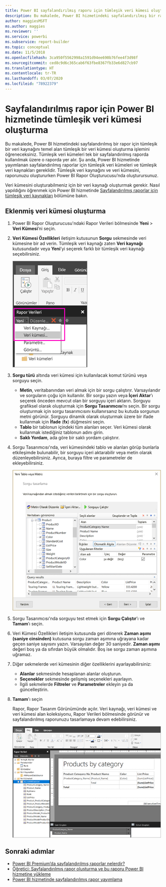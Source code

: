 ```yaml
---
title: Power BI sayfalandırılmış raporu için tümleşik veri kümesi oluşturma
description: Bu makalede, Power BI hizmetindeki sayfalandırılmış bir rapor için tümleşik bir veri kaynağını temel alan tümleşik bir veri kümesi oluşturma işlemini öğreneceksiniz.
author: maggiesMSFT
ms.author: maggies
ms.reviewer: ''
ms.service: powerbi
ms.subservice: report-builder
ms.topic: conceptual
ms.date: 11/5/2018
ms.openlocfilehash: 3ca950f5562998a1591d94ee690b76fee4f3d98f
ms.sourcegitcommit: ced8c9d6c365cab6f63fbe8367fb33e6d827cb97
ms.translationtype: HT
ms.contentlocale: tr-TR
ms.lasthandoff: 03/07/2020
ms.locfileid: "78922379"
---
```

# <a name="create-an-embedded-dataset-for-a-paginated-report-in-the-power-bi-service"></a>Sayfalandırılmış rapor için Power BI hizmetinde tümleşik veri kümesi oluşturma

Bu makalede, Power BI hizmetindeki sayfalandırılmış bir rapor için tümleşik bir veri kaynağını temel alan tümleşik bir veri kümesi oluşturma işlemini öğreneceksiniz. Tümleşik veri kümeleri tek bir sayfalandırılmış raporda kullanılmak üzere o raporda yer alır. Şu anda, Power BI hizmetinde yayımlanan sayfalandırılmış raporlar için tümleşik veri kümeleri ve tümleşik veri kaynakları gereklidir. Tümleşik veri kaynağını ve veri kümesini, raporunuzu oluştururken Power BI Rapor Oluşturucusu’nda oluşturursunuz. 

Veri kümesini oluşturabilmeniz için bir veri kaynağı oluşturmak gerekir. Nasıl yapıldığını öğrenmek için Power BI hizmetinde [Sayfalandırılmış raporlar için tümleşik veri kaynakları](paginated-reports-embedded-data-source.md) bölümüne bakın.
  
## <a name="create-an-embedded-dataset"></a>Eklenmiş veri kümesi oluşturma
  
1. Power BI Rapor Oluşturucusu'ndaki Rapor Verileri bölmesinde **Yeni** > **Veri Kümesi**’ni seçin.

1. **Veri Kümesi Özellikleri** iletişim kutusunun **Sorgu** sekmesinde veri kümesine bir ad verin. Tümleşik veri kaynağı zaten **Veri kaynağı** kutusundadır veya **Yeni**’yi seçerek farklı bir tümleşik veri kaynağı seçebilirsiniz.
 
   ![Yeni Veri Kümesi](media/paginated-reports-create-embedded-dataset/power-bi-paginated-new-dataset.png)  

3. **Sorgu türü** altında veri kümesi için kullanılacak komut türünü veya sorguyu seçin. 
    - **Metin**, veritabanından veri almak için bir sorgu çalıştırır. Varsayılandır ve sorguların çoğu için kullanılır. Bir sorgu yazın veya **İçeri Aktar**’ı seçerek önceden mevcut olan bir sorguyu içeri aktarın. Sorguyu grafiksel olarak oluşturmak için **Sorgu Tasarımcısı**’nı seçin. Bir sorgu oluşturmak için sorgu tasarımcısını kullanırsanız bu kutuda sorgunun metni görünür. Sorguyu dinamik olarak oluşturmak üzere bir ifade kullanmak için **İfade** (**fx**) düğmesini seçin. 
    - **Tablo** bir tablonun içindeki tüm alanları seçer. Veri kümesi olarak kullanmak istediğiniz tablonun adını girin.
    - **Saklı Yordam**, ada göre bir saklı yordam çalıştırır.

4. Sorgu Tasarımcısı'nda, veri kümesindeki tablo ve alanları görüp bunlarla etkileşimde bulunabilir, bir sorguyu içeri aktarabilir veya metin olarak düzenleyebilirsiniz. Ayrıca, buraya filtre ve parametreler de ekleyebilirsiniz. 

    ![Sorgu tasarımcısı](media/paginated-reports-create-embedded-dataset/power-bi-paginated-embedded-dataset-edit-query.png)

5. Sorgu Tasarımcısı'nda sorguyu test etmek için **Sorgu Çalıştır**’ı ve **Tamam**’ı seçin.

1. Veri Kümesi Özellikleri iletişim kutusunda geri dönerek **Zaman aşımı (saniye cinsinden)** kutusuna sorgu zaman aşımına uğrayana kadar geçen saniye sayısını yazın. Varsayılan değer 30 saniyedir. **Zaman aşımı** değeri boş ya da sıfırdan büyük olmalıdır. Boş ise sorgu zaman aşımına uğramaz.

7.  Diğer sekmelerde veri kümesinin diğer özelliklerini ayarlayabilirsiniz:
    - **Alanlar** sekmesinde hesaplanan alanlar oluşturun.
    - **Seçenekler** sekmesinde gelişmiş seçenekleri ayarlayın.
    - İlgili sekmelerde **Filtreler** ve **Parametreler** ekleyin ya da güncelleştirin.

8. **Tamam**'ı seçin
 
   Rapor, Rapor Tasarım Görünümünde açılır. Veri kaynağı, veri kümesi ve veri kümesi alan koleksiyonu, Rapor Verileri bölmesinde görünür ve sayfalandırılmış raporunuzu tasarlamaya devam edebilirsiniz.  

    ![Rapor Tasarımı Görünümünde veri kümesi](media/paginated-reports-create-embedded-dataset/power-bi-paginated-embedded-dataset-report-design-view.png) 
 
## <a name="next-steps"></a>Sonraki adımlar 

- [Power BI Premium’da sayfalandırılmış raporlar nelerdir?](paginated-reports-report-builder-power-bi.md)  
- [Öğretici: Sayfalandırılmış rapor oluşturma ve bu raporu Power BI hizmetine yükleme](paginated-reports-quickstart-aw.md)
- [Power BI hizmetinde sayfalandırılmış rapor yayımlama](paginated-reports-save-to-power-bi-service.md)

